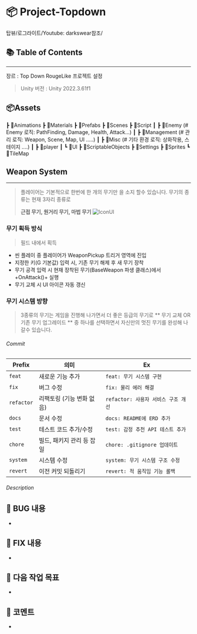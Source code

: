 # 📦 Project-Topdown
탑뷰/로그라이트/Youtube: darkswear참조/

## 📚 Table of Contents
---
장르 : Top Down RougeLike
프로젝트 설정
>Unity 버전 : Unity 2022.3.61f1

## 📦Assets
 ┣ 📂Animations 
 ┣ 📂Materials
 ┣ 📂Prefabs
 ┣ 📂Scenes
 ┣ 📂Script
 ┃ ┣ 📂Enemy (# Enemy 로직: PathFinding, Damage, Health, Attack...)
 ┃ ┣ 📂Management (# 관리 로직: Weapon, Scene, Map, UI .....)
 ┃ ┣ 📂Misc (# 기타 환경 로직: 상화작용, 스테이지 ....)
 ┃ ┣ 📂player
 ┃ ┗ 📂UI
 ┣ 📂ScriptableObjects
 ┣ 📂Settings
 ┣ 📂Sprites
 ┗ 📂TileMap


## Weapon System
---
> 플레이어는 기본적으로 한번에 한 개의 무기만 을 소지 할수 있습니다.
> 무기의 종류는 현재 3자리 종류로
>
> **근접 무기, 원거리 무기, 마법 무기** ![IconUI](https://github.com/user-attachments/assets/08676b36-4e85-470e-8774-f12066f3a314)

### 무기 획득 방식
>필드 내에서 획득
- 씬 플레이 중 플레이어가 WeaponPickup 트리거 영역에 진입
- 지정한 키(G 기본값) 입력 시, 기존 무기 해제 후 새 무기 장착
- 무기 공격 입력 시 현재 장착된 무기(BaseWeapon 파생 클래스)에서 +OnAttack()+ 실행
- 무기 교체 시 UI 아이콘 자동 갱신

### 무기 시스템 방향
>3종류의 무기는 게임을 진행해 나가면서 더 좋은 등급의 무기로 ** 무기 교체 OR 기존 무기 업그레이드 ** 중 하나를 선택하면서 자신만의 멋진 무기를 완성해 나갈수 있습니다.




###### Commit
| Prefix     | 의미                     | Ex                 |
| ---------- | ---------------------- | -------------------------- |
| `feat`     | 새로운 기능 추가               | `feat: 무기 시스템 구현`        |
| `fix`      | 버그 수정                      | `fix: 물리 에러 해결`           |
| `refactor` | 리팩토링 (기능 변화 없음)      | `refactor: 사용자 서비스 구조 개선`  |
| `docs`     | 문서 수정                      | `docs: README에 ERD 추가`     |
| `test`     | 테스트 코드 추가/수정          | `test: 감정 추천 API 테스트 추가`   |
| `chore`    | 빌드, 패키지 관리 등 잡일      | `chore: .gitignore 업데이트`   |
| `system`   | 시스템 수정                    | `system: 무기 시스템 구조 수정`   |
| `revert`   | 이전 커밋 되돌리기             | `revert: 적 움직임 기능 롤백`        |

###### Description
🐞 BUG 내용
  -
  -
🔧 FIX 내용
  -
  -
🎯 다음 작업 목표
  -
  -
🐼 코멘트
  -
  -
